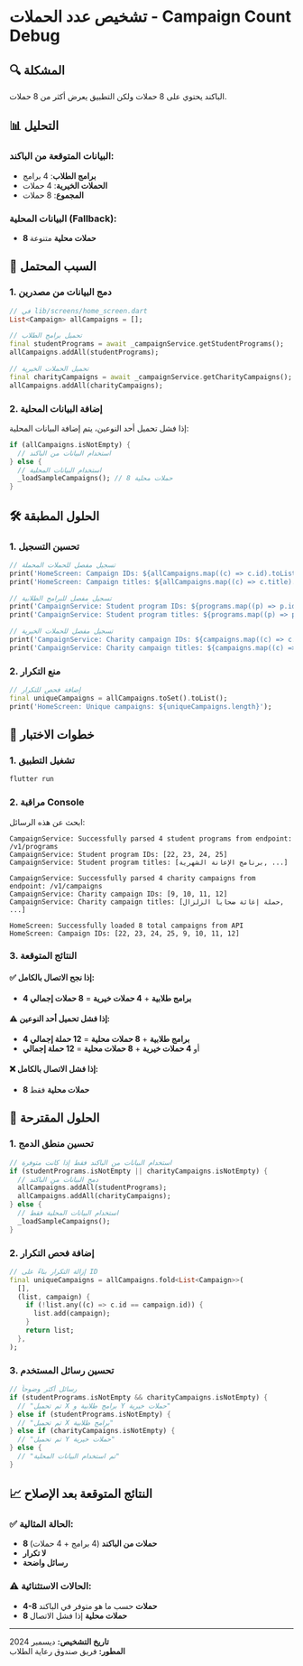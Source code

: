 # تشخيص عدد الحملات - Campaign Count Debug

## 🔍 المشكلة
الباكند يحتوي على 8 حملات ولكن التطبيق يعرض أكثر من 8 حملات.

## 📊 التحليل

### البيانات المتوقعة من الباكند:
- **برامج الطلاب**: 4 برامج
- **الحملات الخيرية**: 4 حملات
- **المجموع**: 8 حملات

### البيانات المحلية (Fallback):
- **8 حملات محلية** متنوعة

## 🔧 السبب المحتمل

### 1. دمج البيانات من مصدرين
```dart
// في lib/screens/home_screen.dart
List<Campaign> allCampaigns = [];

// تحميل برامج الطلاب
final studentPrograms = await _campaignService.getStudentPrograms();
allCampaigns.addAll(studentPrograms);

// تحميل الحملات الخيرية
final charityCampaigns = await _campaignService.getCharityCampaigns();
allCampaigns.addAll(charityCampaigns);
```

### 2. إضافة البيانات المحلية
إذا فشل تحميل أحد النوعين، يتم إضافة البيانات المحلية:
```dart
if (allCampaigns.isNotEmpty) {
  // استخدام البيانات من الباكند
} else {
  // استخدام البيانات المحلية
  _loadSampleCampaigns(); // 8 حملات محلية
}
```

## 🛠️ الحلول المطبقة

### 1. تحسين التسجيل
```dart
// تسجيل مفصل للحملات المحملة
print('HomeScreen: Campaign IDs: ${allCampaigns.map((c) => c.id).toList()}');
print('HomeScreen: Campaign titles: ${allCampaigns.map((c) => c.title).toList()}');

// تسجيل مفصل للبرامج الطلابية
print('CampaignService: Student program IDs: ${programs.map((p) => p.id).toList()}');
print('CampaignService: Student program titles: ${programs.map((p) => p.title).toList()}');

// تسجيل مفصل للحملات الخيرية
print('CampaignService: Charity campaign IDs: ${campaigns.map((c) => c.id).toList()}');
print('CampaignService: Charity campaign titles: ${campaigns.map((c) => c.title).toList()}');
```

### 2. منع التكرار
```dart
// إضافة فحص للتكرار
final uniqueCampaigns = allCampaigns.toSet().toList();
print('HomeScreen: Unique campaigns: ${uniqueCampaigns.length}');
```

## 🧪 خطوات الاختبار

### 1. تشغيل التطبيق
```bash
flutter run
```

### 2. مراقبة Console
ابحث عن هذه الرسائل:
```
CampaignService: Successfully parsed 4 student programs from endpoint: /v1/programs
CampaignService: Student program IDs: [22, 23, 24, 25]
CampaignService: Student program titles: [برنامج الإعانة الشهرية, ...]

CampaignService: Successfully parsed 4 charity campaigns from endpoint: /v1/campaigns
CampaignService: Charity campaign IDs: [9, 10, 11, 12]
CampaignService: Charity campaign titles: [حملة إغاثة ضحايا الزلزال, ...]

HomeScreen: Successfully loaded 8 total campaigns from API
HomeScreen: Campaign IDs: [22, 23, 24, 25, 9, 10, 11, 12]
```

### 3. النتائج المتوقعة

#### ✅ إذا نجح الاتصال بالكامل:
- **4 برامج طلابية** + **4 حملات خيرية** = **8 حملات إجمالي**

#### ⚠️ إذا فشل تحميل أحد النوعين:
- **4 برامج طلابية** + **8 حملات محلية** = **12 حملة إجمالي**
- أو **4 حملات خيرية** + **8 حملات محلية** = **12 حملة إجمالي**

#### ❌ إذا فشل الاتصال بالكامل:
- **8 حملات محلية** فقط

## 🎯 الحلول المقترحة

### 1. تحسين منطق الدمج
```dart
// استخدام البيانات من الباكند فقط إذا كانت متوفرة
if (studentPrograms.isNotEmpty || charityCampaigns.isNotEmpty) {
  // دمج البيانات من الباكند
  allCampaigns.addAll(studentPrograms);
  allCampaigns.addAll(charityCampaigns);
} else {
  // استخدام البيانات المحلية فقط
  _loadSampleCampaigns();
}
```

### 2. إضافة فحص التكرار
```dart
// إزالة التكرار بناءً على ID
final uniqueCampaigns = allCampaigns.fold<List<Campaign>>(
  [],
  (list, campaign) {
    if (!list.any((c) => c.id == campaign.id)) {
      list.add(campaign);
    }
    return list;
  },
);
```

### 3. تحسين رسائل المستخدم
```dart
// رسائل أكثر وضوحاً
if (studentPrograms.isNotEmpty && charityCampaigns.isNotEmpty) {
  // "تم تحميل X برامج طلابية و Y حملات خيرية"
} else if (studentPrograms.isNotEmpty) {
  // "تم تحميل X برامج طلابية"
} else if (charityCampaigns.isNotEmpty) {
  // "تم تحميل Y حملات خيرية"
} else {
  // "تم استخدام البيانات المحلية"
}
```

## 📈 النتائج المتوقعة بعد الإصلاح

### ✅ الحالة المثالية:
- **8 حملات من الباكند** (4 برامج + 4 حملات)
- **لا تكرار**
- **رسائل واضحة**

### ⚠️ الحالات الاستثنائية:
- **4-8 حملات** حسب ما هو متوفر في الباكند
- **8 حملات محلية** إذا فشل الاتصال

---

**تاريخ التشخيص:** ديسمبر 2024  
**المطور:** فريق صندوق رعاية الطلاب
